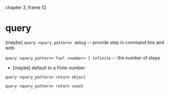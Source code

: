chapter 3, frame 12

# query

[maybe] `query <query_pattern> debug` -- provide step in command line and web

`query <query_pattern> fuel <number> | infinite` -- the number of steps

- [maybe] default to a finite number

`query <query_pattern> return object`

`query <query_pattern> return count`
